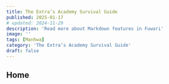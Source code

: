 ```yaml
---
title: The Extra’s Academy Survival Guide
published: 2025-01-17
# updated: 2024-11-29
description: 'Read more about Markdown features in Fuwari'
image: ''
tags: [Manhwa]
category: 'The Extra’s Academy Survival Guide'
draft: false 
---
```

## Home